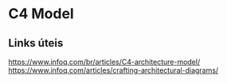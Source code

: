 # C4 Model

## Links úteis
https://www.infoq.com/br/articles/C4-architecture-model/
https://www.infoq.com/articles/crafting-architectural-diagrams/
